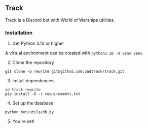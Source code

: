 ## Track

Track is a Discord bot with World of Warships utilities.

### Installation


1. Get Python 3.10 or higher

A virtual environment can be created with `python3.10 -m venv venv`.

2. Clone the repository

```
git clone -b rewrite git@github.com:padtrack/track.git
```

3. Install dependencies

```
cd track-rewrite
pip install -U -r requirements.txt
```

4. Set up the database

```
python bot/utils/db.py
```

5. You're set!
